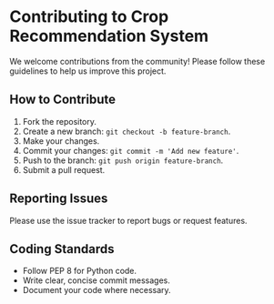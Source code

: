 
# Contributing to Crop Recommendation System

We welcome contributions from the community! Please follow these guidelines to help us improve this project.

## How to Contribute

1. Fork the repository.
2. Create a new branch: `git checkout -b feature-branch`.
3. Make your changes.
4. Commit your changes: `git commit -m 'Add new feature'`.
5. Push to the branch: `git push origin feature-branch`.
6. Submit a pull request.

## Reporting Issues

Please use the issue tracker to report bugs or request features.

## Coding Standards

- Follow PEP 8 for Python code.
- Write clear, concise commit messages.
- Document your code where necessary.
